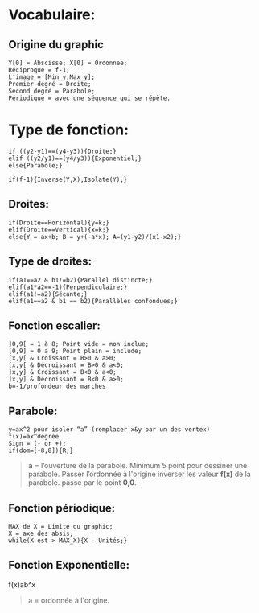 # Vocabulaire:
## Origine du graphic
~~~
Y[0] = Abscisse; X[0] = Ordonnee;
Réciproque = f-1; 
L’image = [Min_y,Max_y];
Premier degré = Droite; 
Second degré = Parabole;
Périodique = avec une séquence qui se répète.
~~~

# Type de fonction:
~~~
if ((y2-y1)==(y4-y3)){Droite;} 
elif ((y2/y1)==(y4/y3)){Exponentiel;}
else{Parabole;}

if(f-1){Inverse(Y,X);Isolate(Y);}
~~~

## Droites:
~~~
if(Droite==Horizontal){y=k;} 
elif(Droite==Vertical){x=k;}
else{Y = ax+b; B = y+(-a*x); A=(y1-y2)/(x1-x2);}
~~~

## Type de droites:
~~~
if(a1==a2 & b1!=b2){Parallel distincte;}
elif(a1*a2==-1){Perpendiculaire;} 
elif(a1!=a2){Sécante;} 
elif(a1==a2 & b1 == b2){Parallèles confondues;}
~~~

## Fonction escalier:
~~~
]0,9[ = 1 à 8; Point vide = non inclue;
[0,9] = 0 a 9; Point plain = include;
[x,y[ & Croissant = B>0 & a>0;
[x,y[ & Décroissant = B>0 & a<0;
]x,y] & Croissant = B<0 & a<0;
]x,y] & Décroissant = B<0 & a>0;
b=-1/profondeur des marches
~~~

## Parabole:
~~~
y=ax^2 pour isoler “a” (remplacer x&y par un des vertex)
f(x)=ax^degree 
Sign = (- or +);
if(dom=[-8,8]){R;}
~~~

> __a__ = l’ouverture de la parabole. 
> Minimum 5 point pour dessiner une parabole. 
> Passer l’ordonnée à l'origine inverser les valeur __f(x)__ de la parabole.
> passe par le point __0,0__.

## Fonction périodique:
~~~
MAX de X = Limite du graphic;
X = axe des absis;
while(X est > MAX_X){X - Unités;}
~~~

## Fonction Exponentielle:
f(x)ab^x 
> a = ordonnée à l'origine.




